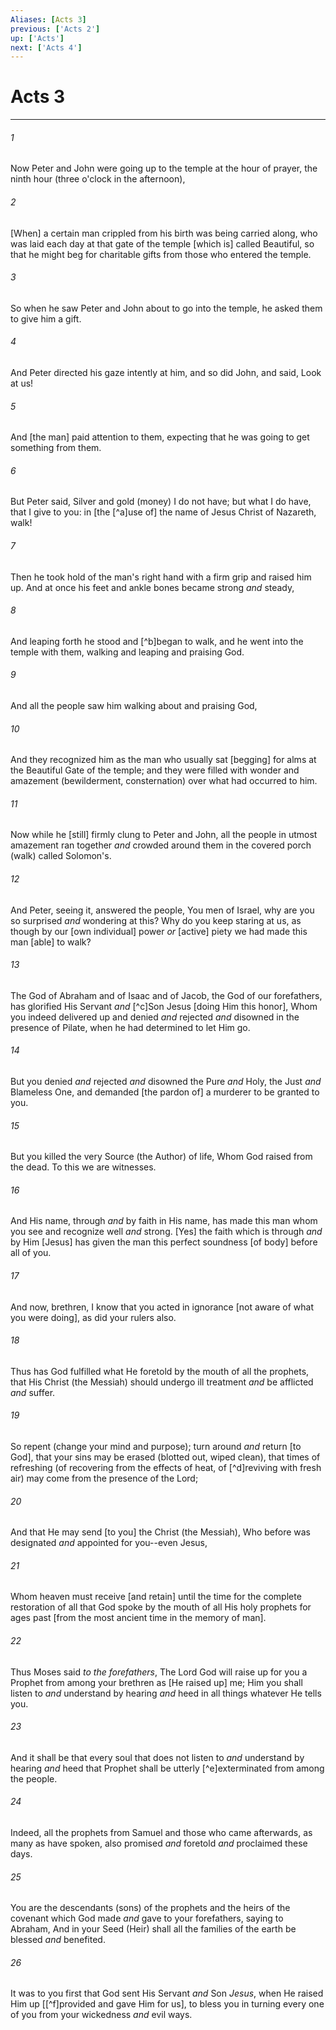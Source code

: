 ```yaml
---
Aliases: [Acts 3]
previous: ['Acts 2']
up: ['Acts']
next: ['Acts 4']
---
```

# Acts 3

***














###### 1 






Now Peter and John were going up to the temple at the hour of prayer, the ninth hour (three o'clock in the afternoon), 













###### 2 






[When] a certain man crippled from his birth was being carried along, who was laid each day at that gate of the temple [which is] called Beautiful, so that he might beg for charitable gifts from those who entered the temple. 













###### 3 






So when he saw Peter and John about to go into the temple, he asked them to give him a gift. 













###### 4 






And Peter directed his gaze intently at him, and so did John, and said, Look at us! 













###### 5 






And [the man] paid attention to them, expecting that he was going to get something from them. 













###### 6 






But Peter said, Silver and gold (money) I do not have; but what I do have, that I give to you: in [the [^a]use of] the name of Jesus Christ of Nazareth, walk! 













###### 7 






Then he took hold of the man's right hand with a firm grip and raised him up. And at once his feet and ankle bones became strong _and_ steady, 













###### 8 






And leaping forth he stood and [^b]began to walk, and he went into the temple with them, walking and leaping and praising God. 













###### 9 






And all the people saw him walking about and praising God, 













###### 10 






And they recognized him as the man who usually sat [begging] for alms at the Beautiful Gate of the temple; and they were filled with wonder and amazement (bewilderment, consternation) over what had occurred to him. 













###### 11 






Now while he [still] firmly clung to Peter and John, all the people in utmost amazement ran together _and_ crowded around them in the covered porch (walk) called Solomon's. 













###### 12 






And Peter, seeing it, answered the people, You men of Israel, why are you so surprised _and_ wondering at this? Why do you keep staring at us, as though by our [own individual] power _or_ [active] piety we had made this man [able] to walk? 













###### 13 






The God of Abraham and of Isaac and of Jacob, the God of our forefathers, has glorified His Servant _and_ [^c]Son Jesus [doing Him this honor], Whom you indeed delivered up and denied _and_ rejected _and_ disowned in the presence of Pilate, when he had determined to let Him go. 













###### 14 






But you denied _and_ rejected _and_ disowned the Pure _and_ Holy, the Just _and_ Blameless One, and demanded [the pardon of] a murderer to be granted to you. 













###### 15 






But you killed the very Source (the Author) of life, Whom God raised from the dead. To this we are witnesses. 













###### 16 






And His name, through _and_ by faith in His name, has made this man whom you see and recognize well _and_ strong. [Yes] the faith which is through _and_ by Him [Jesus] has given the man this perfect soundness [of body] before all of you. 













###### 17 






And now, brethren, I know that you acted in ignorance [not aware of what you were doing], as did your rulers also. 













###### 18 






Thus has God fulfilled what He foretold by the mouth of all the prophets, that His Christ (the Messiah) should undergo ill treatment _and_ be afflicted _and_ suffer. 













###### 19 






So repent (change your mind and purpose); turn around _and_ return [to God], that your sins may be erased (blotted out, wiped clean), that times of refreshing (of recovering from the effects of heat, of [^d]reviving with fresh air) may come from the presence of the Lord; 













###### 20 






And that He may send [to you] the Christ (the Messiah), Who before was designated _and_ appointed for you--even Jesus, 













###### 21 






Whom heaven must receive [and retain] until the time for the complete restoration of all that God spoke by the mouth of all His holy prophets for ages past [from the most ancient time in the memory of man]. 













###### 22 






Thus Moses said _to the forefathers_, The Lord God will raise up for you a Prophet from among your brethren as [He raised up] me; Him you shall listen to _and_ understand by hearing _and_ heed in all things whatever He tells you. 













###### 23 






And it shall be that every soul that does not listen to _and_ understand by hearing _and_ heed that Prophet shall be utterly [^e]exterminated from among the people. 













###### 24 






Indeed, all the prophets from Samuel and those who came afterwards, as many as have spoken, also promised _and_ foretold _and_ proclaimed these days. 













###### 25 






You are the descendants (sons) of the prophets and the heirs of the covenant which God made _and_ gave to your forefathers, saying to Abraham, And in your Seed (Heir) shall all the families of the earth be blessed _and_ benefited. 













###### 26 






It was to you first that God sent His Servant _and_ Son _Jesus_, when He raised Him up [[^f]provided and gave Him for us], to bless you in turning every one of you from your wickedness _and_ evil ways.

